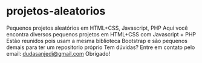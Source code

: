 # projetos-aleatorios
Pequenos projetos aleatórios em HTML+CSS, Javascript, PHP
Aqui você encontra diversos pequenos projetos em HTML+CSS com Javascript + PHP 
Estão reunidos pois usam a mesma biblioteca Bootstrap e são pequenos demais para ter um repositorio próprio
Tem dúvidas? Entre em contato pelo email: dudasanjedi@gmail.com
Obrigado!

